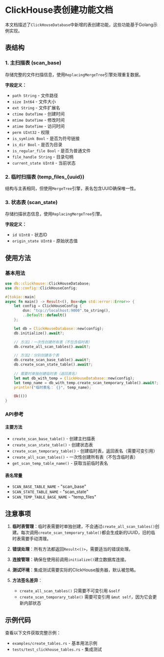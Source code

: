 # ClickHouse表创建功能文档

本文档描述了`ClickHouseDatabase`中新增的表创建功能，这些功能基于Golang示例实现。

## 表结构

### 1. 主扫描表 (scan_base)
存储完整的文件扫描信息，使用`ReplacingMergeTree`引擎处理重复数据。

**字段定义：**
- `path String` - 文件路径
- `size Int64` - 文件大小
- `ext String` - 文件扩展名
- `ctime DateTime` - 创建时间
- `mtime DateTime` - 修改时间
- `atime DateTime` - 访问时间
- `perm UInt32` - 权限
- `is_symlink Bool` - 是否为符号链接
- `is_dir Bool` - 是否为目录
- `is_regular_file Bool` - 是否为普通文件
- `file_handle String` - 目录句柄
- `current_state UInt8` - 当前状态

### 2. 临时扫描表 (temp_files_{uuid})
结构与主表相同，但使用`MergeTree`引擎，表名包含UUID确保唯一性。

### 3. 状态表 (scan_state)
存储扫描状态信息，使用`ReplacingMergeTree`引擎。

**字段定义：**
- `id UInt8` - 状态ID
- `origin_state UInt8` - 原始状态值

## 使用方法

### 基本用法

```rust
use db::clickhouse::ClickHouseDatabase;
use db::config::ClickHouseConfig;

#[tokio::main]
async fn main() -> Result<(), Box<dyn std::error::Error>> {
    let config = ClickHouseConfig {
        dsn: "tcp://localhost:9000".to_string(),
        ..Default::default()
    };

    let db = ClickHouseDatabase::new(config);
    db.initialize().await?;

    // 方法1：一次性创建所有表（不包含临时表）
    db.create_all_scan_tables().await?;

    // 方法2：分别创建各个表
    db.create_scan_base_table().await?;
    db.create_scan_state_table().await?;
    
    // 需要时单独创建临时表（返回表名）
    let mut db_with_temp = ClickHouseDatabase::new(config);
    let temp_name = db_with_temp.create_scan_temporary_table().await?;
    println!("临时表名： {}", temp_name);

    Ok(())
}
```

### API参考

#### 主要方法

- `create_scan_base_table()` - 创建主扫描表
- `create_scan_state_table()` - 创建状态表
- `create_scan_temporary_table()` - 创建临时表，返回表名（需要可变引用）
- `create_all_scan_tables()` - 一次性创建所有表（不包含临时表）
- `get_scan_temp_table_name()` - 获取当前临时表名

#### 表名常量

- `SCAN_BASE_TABLE_NAME` - "scan_base"
- `SCAN_STATE_TABLE_NAME` - "scan_state"
- `SCAN_TEMP_TABLE_BASE_NAME` - "temp_files"

## 注意事项

1. **临时表管理**：临时表需要时单独创建，不会通过`create_all_scan_tables()`创建。每次调用`create_scan_temporary_table()`都会生成新的UUID，旧的临时表需要手动清理。

2. **错误处理**：所有方法都返回`Result<()>`，需要适当的错误处理。

3. **连接管理**：确保在使用前调用`initialize()`建立数据库连接。

4. **测试环境**：集成测试需要实际的ClickHouse服务器，默认被忽略。

5. **方法签名差异**：
   - `create_all_scan_tables()` 只需要不可变引用 `&self`
   - `create_scan_temporary_table()` 需要可变引用 `&mut self`，因为它会更新内部状态

## 示例代码

查看以下文件获取完整示例：
- `examples/create_tables.rs` - 基本用法示例
- `tests/test_clickhouse_tables.rs` - 集成测试